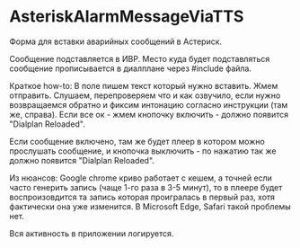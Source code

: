 # AsteriskAlarmMessageViaTTS
Форма для вставки аварийных сообщений в Астериск. 

Сообщение подставляется в ИВР. 
Место куда будет подставляться сообщение прописывается в диалплане через #include файла.

Краткое how-to: 
В поле пишем текст который нужно вставить.
Жмем отправить.
Слушаем, перепроверяем что и как озвучило, если нужно возвращаемся обратно и фиксим интонацию согласно инструкции (там же, справа). 
Если все ок - жмем кнопочку включить - должно появится "Dialplan Reloaded". 

Если сообщение включено, там же будет плеер в котором можно прослушать сообщение, и кнопочка выключить - по нажатию так же должно появится "Dialplan Reloaded".

Из нюансов: 
Google chrome криво работает с кешем, а точней если часто генерить запись (чаще 1-го раза в 3-5 минут), то в плеере будет воспроизовдится та запись которая проигралась в первый раз, хотя фактически она уже изменится. В Microsoft Edge, Safari такой проблемы нет. 

Вся активность в приложении логируется.
